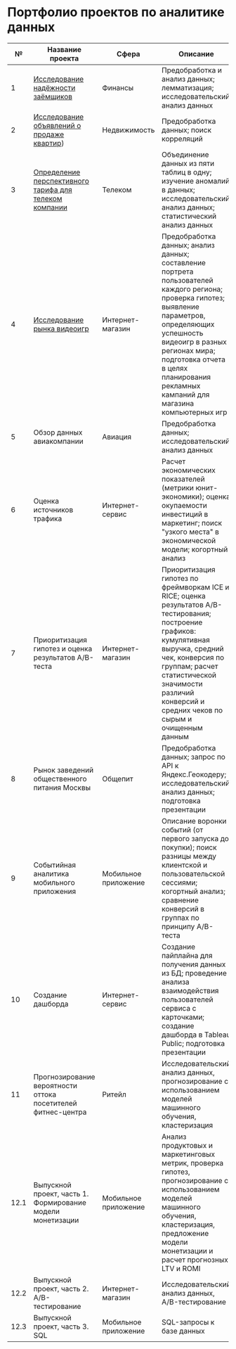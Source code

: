 # Портфолио проектов по аналитике данных

№   | Название проекта                                            | Сфера | Описание| Стек
----| ------------------------------------------------------------|----------|----------|----------
1   | [Исследование надёжности заёмщиков](https://github.com/GrichinNikita2019/yandex_praktikum_da/tree/main/assess_reliability_of_bank_borrowers)                           | Финансы | Предобработка и анализ данных; лемматизация; исследовательский анализ данных| `Python` `pymystem3` `Pandas` `NumPy` |
2   | [Исследование объявлений о продаже квартир](https://github.com/GrichinNikita2019/yandex_praktikum_da/tree/main/ads_for_sale_of_apartments_research))                   | Недвижимость | Предобработка данных; поиск корреляций| `Pandas` `Matplotlib` `NumPy`|
3   | [Определение перспективного тарифа для телеком компании](https://github.com/GrichinNikita2019/yandex_praktikum_da/tree/main/determination_of_perspective_tariff)      | Телеком | Объединение данных из пяти таблиц в одну; изучение аномалий в данных; исследовательский анализ данных; статистический анализ данных  | `Pandas` `Matplotlib` `display` `math` `NumPy` `SciPy` `Statsmodels` |
4   | [Исследование рынка видеоигр](https://github.com/GrichinNikita2019/yandex_praktikum_da/tree/main/videogames_market_research)                                 | Интернет-магазин | Предобработка данных; анализ данных; составление портрета пользователей каждого региона; проверка гипотез; выявление параметров, определяющих успешность видеоигр в разных регионах мира; подготовка отчета в целях планирования рекламных кампаний для магазина компьютерных игр  | `Matplotlib` `Pandas` `Python` `NumPy` `SciPy` `downcast` `warnings`|
5   | Обзор данных авиакомпании                                   | Авиация | Предобработка данных; исследовательский анализ данных  | `Pandas` `Matplotlib` `NumPy` `re`|
6   | Оценка источников трафика                                   | Интернет-сервис | Расчет экономических показателей (метрики юнит-экономики); оценка окупаемости инвестиций в маркетинг; поиск "узкого места" в экономической модели; когортный анализ  | `Pandas` `Matplotlib` `NumPy` `Seaborn`|
7   | Приоритизация гипотез и оценка результатов А/В-теста        | Интернет-магазин | Приоритизация гипотез по фреймворкам ICE и RICE; оценка результатов A/B-тестирования; построение графиков: кумулятивная выручка, средний чек, конверсия по группам; расчет статистической значимости различий конверсий и средних чеков по сырым и очищенным данным  | `Matplotlib` `Pandas` `Python` `Seaborn` `NumPy` `SciPy` `math`|
8   | Рынок заведений общественного питания Москвы                | Общепит | Предобработка данных; запрос по API к Яндекс.Геокодеру; исследовательский анализ данных; подготовка презентации  | `Pandas` `Seaborn` `Matplotlib` `Numpy` `re` `Requests` `io` `Яндекс.Геокодер API`|
9   | Событийная аналитика мобильного приложения                  | Мобильное приложение | Описание воронки событий (от первого запуска до покупки); поиск разницы между клиентской и пользовательской сессиями; когортный анализ; сравнение конверсий в группах по принципу A/B-теста  | `Pandas` `Seaborn` `Matplotlib` `plotly` `math` `NumPy` `SciPy` `warnings`|
10  | Создание дашборда                                           | Интернет-сервис | Создание пайплайна для получения данных из БД; проведение анализа взаимодействия пользователей сервиса с карточками; создание дашборда в Tableau Public; подготовка презентации  | `Pandas` `SQLAlchemy` `Tableau`|
11  | Прогнозирование вероятности оттока посетителей фитнес-центра| Ритейл | Исследовательский анализ данных, прогнозирование с использованием моделей машинного обучения, кластеризация  | `Pandas` `Seaborn` `Matplotlib` `Numpy` `sklearn` `SciPy`|
12.1| Выпускной проект, часть 1. Формирование модели монетизации  | Мобильное приложение | Анализ продуктовых и маркетинговых метрик, проверка гипотез, прогнозирование с использованием моделей машинного обучения, кластеризация, предложение модели монетизации и расчет прогнозных LTV и ROMI  | `Pandas` `Seaborn` `Matplotlib` `Numpy` `sklearn` `SciPy`|
12.2| Выпускной проект, часть 2. A/B-тестирование                 | Интернет-магазин| Исследовательский анализ данных, A/B-тестирование  | `Pandas` `Seaborn` `Matplotlib` `Plotly` `SciPy` `math`|
12.3| Выпускной проект, часть 3. SQL                              | Мобильное приложение| SQL-запросы к базе данных  | `Pandas` `SQLAlchemy`|

